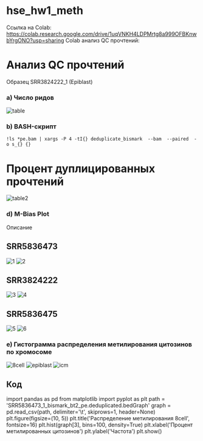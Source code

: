 # hse_hw1_meth
Ссылка на Colab: https://colab.research.google.com/drive/1uqVNKH4LDPMrtg8a999OFBKnwbYrgONO?usp=sharing
Colab анализ QC прочтений: 
# Анализ QC прочтений
Образец SRR3824222_1 (Epiblast)

### a) Число ридов

![table](https://user-images.githubusercontent.com/93256219/154359013-16e86292-9f7e-466f-94f3-6beb5f2a71ff.png)

### b) BASH-скрипт
```
!ls *pe.bam | xargs -P 4 -tI{} deduplicate_bismark  --bam  --paired  -o s_{} {}
```
# Процент дуплицированных прочтений

![table2](https://user-images.githubusercontent.com/93256219/154360977-34268c6a-1dff-48cd-b1be-bcc5e8f316fb.png)

### d) M-Bias Plot
Описание

## SRR5836473

![1](https://user-images.githubusercontent.com/93256219/154363988-1d2d27d7-db83-4901-a23e-c1063c0a47aa.png)
![2](https://user-images.githubusercontent.com/93256219/154363993-1d5b9a04-a447-475f-8afc-9766fdd82ece.png)

## SRR3824222

![3](https://user-images.githubusercontent.com/93256219/154364530-78b71064-c315-403f-979e-fe2febd50c7a.png)
![4](https://user-images.githubusercontent.com/93256219/154364534-0ea3f28c-7479-44f3-b659-3075522b1c36.png)

## SRR5836475

![5](https://user-images.githubusercontent.com/93256219/154364651-2e8e2ce4-744d-47d6-bd9d-17b49a584141.png)
![6](https://user-images.githubusercontent.com/93256219/154364652-17a27a28-2db3-41d4-b63f-c6abac5340b6.png)

### e) Гистограмма распределения метилирования цитозинов по хромосоме

![8cell](https://user-images.githubusercontent.com/93256219/154366250-b2c36b0f-a3f6-421a-9dee-9deab3ad2016.png)
![epiblast](https://user-images.githubusercontent.com/93256219/154366257-2c3b13ad-dc01-4d01-b1e2-9f4b660d7a61.png)
![icm](https://user-images.githubusercontent.com/93256219/154366258-88d1bc73-abe4-4f09-8e3f-a42803a126bd.png)

## Код

import pandas as pd
from matplotlib import pyplot as plt
path = 'SRR5836473_1_bismark_bt2_pe.deduplicated.bedGraph'
graph = pd.read_csv(path,  delimiter='\t', skiprows=1, header=None)
plt.figure(figsize=(10, 5))
plt.title('Распределение метилирования 8cell', fontsize=16) 
plt.hist(graph[3], bins=100, density=True)
plt.xlabel('Процент метилированных цитозинов')
plt.ylabel('Частота')
plt.show()
